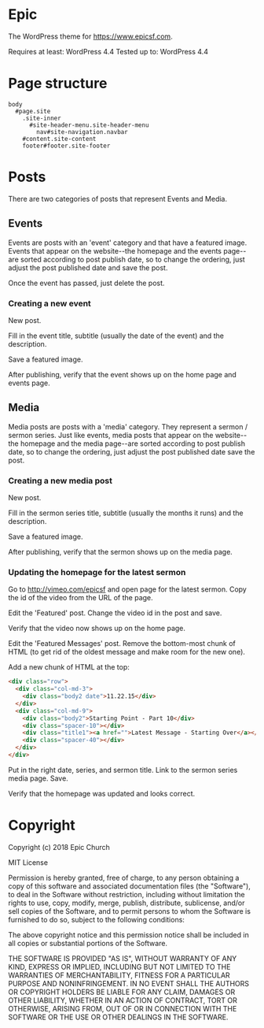 # Epic

The WordPress theme for <https://www.epicsf.com>.

Requires at least: WordPress 4.4
Tested up to: WordPress 4.4

# Page structure

```
body
  #page.site
    .site-inner
      #site-header-menu.site-header-menu
        nav#site-navigation.navbar
    #content.site-content
    footer#footer.site-footer
```

# Posts

There are two categories of posts that represent Events and Media.

## Events

Events are posts with an 'event' category and that have a featured image. Events that appear on the website--the homepage and the events page--are sorted according to post publish date, so to change the ordering, just adjust the post published date and save the post.

Once the event has passed, just delete the post.

### Creating a new event

New post.

Fill in the event title, subtitle (usually the date of the event) and the description.

Save a featured image.

After publishing, verify that the event shows up on the home page and events page.

## Media

Media posts are posts with a 'media' category. They represent a sermon / sermon series. Just like events, media posts that appear on the website--the homepage and the media page--are sorted according to post publish date, so to change the ordering, just adjust the post published date save the post.

### Creating a new media post

New post.

Fill in the sermon series title, subtitle (usually the months it runs) and the description.

Save a featured image.

After publishing, verify that the sermon shows up on the media page.

### Updating the homepage for the latest sermon

Go to <http://vimeo.com/epicsf> and open page for the latest sermon. Copy the id of the video from the URL of the page.

Edit the 'Featured' post. Change the video id in the post and save.

Verify that the video now shows up on the home page.

Edit the 'Featured Messages' post. Remove the bottom-most chunk of HTML (to get rid of the oldest message and make room for the new one).

Add a new chunk of HTML at the top:

```html
<div class="row">
  <div class="col-md-3">
    <div class="body2 date">11.22.15</div>
  </div>
  <div class="col-md-9">
    <div class="body2">Starting Point - Part 10</div>
    <div class="spacer-10"></div>
    <div class="title1"><a href="">Latest Message - Starting Over</a></div>
    <div class="spacer-40"></div>
  </div>
</div>
```

Put in the right date, series, and sermon title. Link to the sermon series media page. Save.

Verify that the homepage was updated and looks correct.

# Copyright

Copyright (c) 2018 Epic Church

MIT License

Permission is hereby granted, free of charge, to any person obtaining a copy of this software and associated documentation files (the "Software"), to deal in the Software without restriction, including without limitation the rights to use, copy, modify, merge, publish, distribute, sublicense, and/or sell copies of the Software, and to permit persons to whom the Software is furnished to do so, subject to the following conditions:

The above copyright notice and this permission notice shall be included in all copies or substantial portions of the Software.

THE SOFTWARE IS PROVIDED "AS IS", WITHOUT WARRANTY OF ANY KIND, EXPRESS OR IMPLIED, INCLUDING BUT NOT LIMITED TO THE WARRANTIES OF MERCHANTABILITY, FITNESS FOR A PARTICULAR PURPOSE AND NONINFRINGEMENT. IN NO EVENT SHALL THE AUTHORS OR COPYRIGHT HOLDERS BE LIABLE FOR ANY CLAIM, DAMAGES OR OTHER LIABILITY, WHETHER IN AN ACTION OF CONTRACT, TORT OR OTHERWISE, ARISING FROM, OUT OF OR IN CONNECTION WITH THE SOFTWARE OR THE USE OR OTHER DEALINGS IN THE SOFTWARE.
